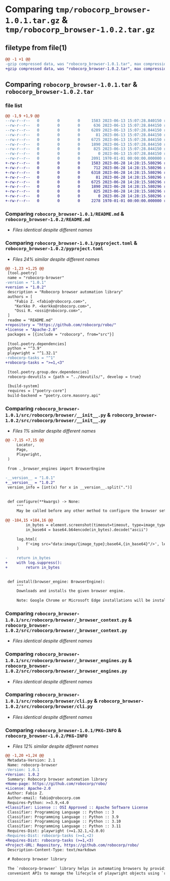 # Comparing `tmp/robocorp_browser-1.0.1.tar.gz` & `tmp/robocorp_browser-1.0.2.tar.gz`

## filetype from file(1)

```diff
@@ -1 +1 @@
-gzip compressed data, was "robocorp_browser-1.0.1.tar", max compression
+gzip compressed data, was "robocorp_browser-1.0.2.tar", max compression
```

## Comparing `robocorp_browser-1.0.1.tar` & `robocorp_browser-1.0.2.tar`

### file list

```diff
@@ -1,9 +1,9 @@
--rw-r--r--   0        0        0     1583 2023-06-13 15:07:28.840150 robocorp_browser-1.0.1/README.md
--rw-r--r--   0        0        0      636 2023-06-13 15:07:28.844150 robocorp_browser-1.0.1/pyproject.toml
--rw-r--r--   0        0        0     6289 2023-06-13 15:07:28.844150 robocorp_browser-1.0.1/src/robocorp/browser/__init__.py
--rw-r--r--   0        0        0       81 2023-06-13 15:07:28.844150 robocorp_browser-1.0.1/src/robocorp/browser/__main__.py
--rw-r--r--   0        0        0     6725 2023-06-13 15:07:28.844150 robocorp_browser-1.0.1/src/robocorp/browser/_browser_context.py
--rw-r--r--   0        0        0     1890 2023-06-13 15:07:28.844150 robocorp_browser-1.0.1/src/robocorp/browser/_browser_engines.py
--rw-r--r--   0        0        0      825 2023-06-13 15:07:28.844150 robocorp_browser-1.0.1/src/robocorp/browser/cli.py
--rw-r--r--   0        0        0        0 2023-06-13 15:07:28.844150 robocorp_browser-1.0.1/src/robocorp/browser/py.typed
--rw-r--r--   0        0        0     2091 1970-01-01 00:00:00.000000 robocorp_browser-1.0.1/PKG-INFO
+-rw-r--r--   0        0        0     1583 2023-06-28 14:28:15.580296 robocorp_browser-1.0.2/README.md
+-rw-r--r--   0        0        0      712 2023-06-28 14:28:15.580296 robocorp_browser-1.0.2/pyproject.toml
+-rw-r--r--   0        0        0     6318 2023-06-28 14:28:15.580296 robocorp_browser-1.0.2/src/robocorp/browser/__init__.py
+-rw-r--r--   0        0        0       81 2023-06-28 14:28:15.580296 robocorp_browser-1.0.2/src/robocorp/browser/__main__.py
+-rw-r--r--   0        0        0     6725 2023-06-28 14:28:15.580296 robocorp_browser-1.0.2/src/robocorp/browser/_browser_context.py
+-rw-r--r--   0        0        0     1890 2023-06-28 14:28:15.580296 robocorp_browser-1.0.2/src/robocorp/browser/_browser_engines.py
+-rw-r--r--   0        0        0      825 2023-06-28 14:28:15.580296 robocorp_browser-1.0.2/src/robocorp/browser/cli.py
+-rw-r--r--   0        0        0        0 2023-06-28 14:28:15.580296 robocorp_browser-1.0.2/src/robocorp/browser/py.typed
+-rw-r--r--   0        0        0     2278 1970-01-01 00:00:00.000000 robocorp_browser-1.0.2/PKG-INFO
```

### Comparing `robocorp_browser-1.0.1/README.md` & `robocorp_browser-1.0.2/README.md`

 * *Files identical despite different names*

### Comparing `robocorp_browser-1.0.1/pyproject.toml` & `robocorp_browser-1.0.2/pyproject.toml`

 * *Files 24% similar despite different names*

```diff
@@ -1,23 +1,25 @@
 [tool.poetry]
 name = "robocorp-browser"
-version = "1.0.1"
+version = "1.0.2"
 description = "Robocorp browser automation library"
 authors = [
 	"Fabio Z. <fabio@robocorp.com>",
 	"Kerkko P. <kerkko@robocorp.com>",
 	"Ossi R. <ossi@robocorp.com>",
 ]
 readme = "README.md"
+repository = "https://github.com/robocorp/robo/"
+license = "Apache-2.0"
 packages = [{include = "robocorp", from="src"}]
 
 [tool.poetry.dependencies]
 python = "^3.9"
 playwright = "^1.32.1"
-robocorp-tasks = "^1"
+robocorp-tasks = ">=1,<3"
 
 [tool.poetry.group.dev.dependencies]
 robocorp-devutils = {path = "../devutils/", develop = true}
 
 [build-system]
 requires = ["poetry-core"]
 build-backend = "poetry.core.masonry.api"
```

### Comparing `robocorp_browser-1.0.1/src/robocorp/browser/__init__.py` & `robocorp_browser-1.0.2/src/robocorp/browser/__init__.py`

 * *Files 1% similar despite different names*

```diff
@@ -7,15 +7,15 @@
     Locator,
     Page,
     Playwright,
 )
 
 from ._browser_engines import BrowserEngine
 
-__version__ = "1.0.1"
+__version__ = "1.0.2"
 version_info = [int(x) for x in __version__.split(".")]
 
 
 def configure(**kwargs) -> None:
     """
     May be called before any other method to configure the browser settings.
 
@@ -184,15 +184,16 @@
         in_bytes = element.screenshot(timeout=timeout, type=image_type)
         in_base64 = base64.b64encode(in_bytes).decode("ascii")
 
     log.html(
         f'<img src="data:image/{image_type};base64,{in_base64}"/>', level=log_level
     )
 
-    return in_bytes
+    with log.suppress():
+        return in_bytes
 
 
 def install(browser_engine: BrowserEngine):
     """
     Downloads and installs the given browser engine.
 
     Note: Google Chrome or Microsoft Edge installations will be installed
```

### Comparing `robocorp_browser-1.0.1/src/robocorp/browser/_browser_context.py` & `robocorp_browser-1.0.2/src/robocorp/browser/_browser_context.py`

 * *Files identical despite different names*

### Comparing `robocorp_browser-1.0.1/src/robocorp/browser/_browser_engines.py` & `robocorp_browser-1.0.2/src/robocorp/browser/_browser_engines.py`

 * *Files identical despite different names*

### Comparing `robocorp_browser-1.0.1/src/robocorp/browser/cli.py` & `robocorp_browser-1.0.2/src/robocorp/browser/cli.py`

 * *Files identical despite different names*

### Comparing `robocorp_browser-1.0.1/PKG-INFO` & `robocorp_browser-1.0.2/PKG-INFO`

 * *Files 12% similar despite different names*

```diff
@@ -1,20 +1,24 @@
 Metadata-Version: 2.1
 Name: robocorp-browser
-Version: 1.0.1
+Version: 1.0.2
 Summary: Robocorp browser automation library
+Home-page: https://github.com/robocorp/robo/
+License: Apache-2.0
 Author: Fabio Z.
 Author-email: fabio@robocorp.com
 Requires-Python: >=3.9,<4.0
+Classifier: License :: OSI Approved :: Apache Software License
 Classifier: Programming Language :: Python :: 3
 Classifier: Programming Language :: Python :: 3.9
 Classifier: Programming Language :: Python :: 3.10
 Classifier: Programming Language :: Python :: 3.11
 Requires-Dist: playwright (>=1.32.1,<2.0.0)
-Requires-Dist: robocorp-tasks (>=1,<2)
+Requires-Dist: robocorp-tasks (>=1,<3)
+Project-URL: Repository, https://github.com/robocorp/robo/
 Description-Content-Type: text/markdown
 
 # Robocorp browser library
 
 The `robocorp-browser` library helps in automating browsers by providing 
 convenient APIs to manage the lifecycle of playwright objects using `robocorp-tasks`.
```


